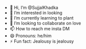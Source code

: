 - 👋 Hi, I’m @SujjalKhadka
- 👀 I’m interested in looking
- 🌱 I’m currently learning to plant
- 💞️ I’m looking to collaborate on love
- 📫 How to reach me insta DM
- 😄 Pronouns: he/him
- ⚡ Fun fact: Jealousy is jealousy

<!---
SujjalKhadka/SujjalKhadka is a ✨ special ✨ repository because its `README.md` (this file) appears on your GitHub profile.
You can click the Preview link to take a look at your changes.
--->
